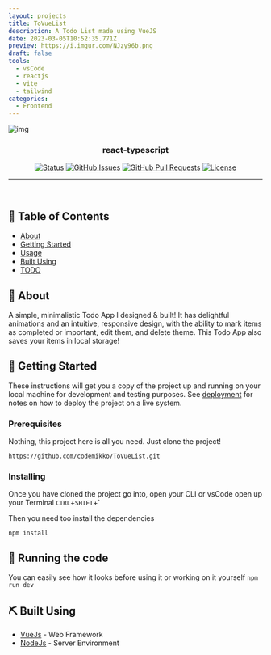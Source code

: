 ```yaml
---
layout: projects
title: ToVueList
description: A Todo List made using VueJS
date: 2023-03-05T10:52:35.771Z
preview: https://i.imgur.com/NJzy96b.png
draft: false
tools: 
  - vsCode
  - reactjs
  - vite
  - tailwind
categories:
  - Frontend
---
```



  ![img](https://i.imgur.com/NJzy96b.png)


<h3 align="center">react-typescript</h3>

<div align="center">

[![Status](https://img.shields.io/badge/status-active-success.svg?style=flat-square)]()
[![GitHub Issues](https://img.shields.io/github/issues/codemikko/ToVueList.svg)](https://github.com/codemikko/ToVueList/issues?style=flat-square)
[![GitHub Pull Requests](https://img.shields.io/github/issues-pr/codemikko/ToVueList.svg?style=flat-square)](https://github.com/codemikko/ToVueList/pulls)
[![License](https://img.shields.io/github/license/codemikko/ToVueList?style=flat-square)](/LICENSE)

</div>

---

<p align="center"> 
    <br> 
</p>

## 📝 Table of Contents

- [About](#about)
- [Getting Started](#getting_started)
- [Usage](#start)
- [Built Using](#built_using)
- [TODO](../TODO.md)


## 🧐 About <a name = "about"></a>

A simple, minimalistic Todo App I designed & built! It has delightful animations and an intuitive, responsive design, with the ability to mark items as completed or important, edit them, and delete theme. This Todo App also saves your items in local storage!




## 🏁 Getting Started <a name = "getting_started"></a>

These instructions will get you a copy of the project up and running on your local machine for development and testing purposes. See [deployment](#deployment) for notes on how to deploy the project on a live system.

### Prerequisites

Nothing, this project here is all you need. Just clone the project!

```Clone
https://github.com/codemikko/ToVueList.git
```

### Installing

Once you have cloned the project go into, open your CLI or vsCode open up your Terminal `CTRL`+`SHIFT`+`

Then you need too install the dependencies
```
npm install
```


## 🔧 Running the code <a name = "start"></a>

You can easily see how it looks before using it or working on it yourself
```npm run dev```


## ⛏️ Built Using <a name = "built_using"></a>

- [VueJs](https://vuejs.org/) - Web Framework
- [NodeJs](https://nodejs.org/en/) - Server Environment
